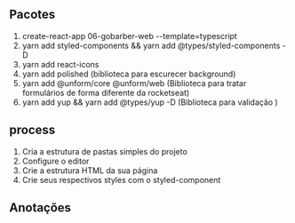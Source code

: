 ## Pacotes

1. create-react-app 06-gobarber-web --template=typescript
2. yarn add styled-components && yarn add @types/styled-components -D
3. yarn add react-icons
4. yarn add polished (biblioteca para escurecer background)
5. yarn add @unform/core @unform/web (Biblioteca para tratar formulários de forma diferente da rocketseat)
6. yarn add yup && yarn add @types/yup -D (Biblioteca para validação )

## process

1. Cria a estrutura de pastas simples do projeto
2. Configure o editor
3. Crie a estrutura HTML da sua página
4. Crie seus respectivos styles com o styled-component

## Anotações

